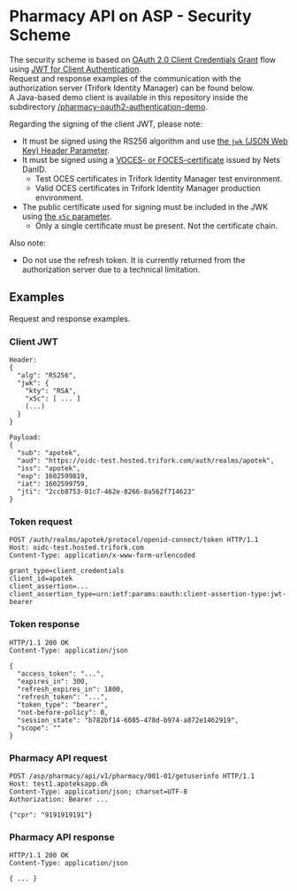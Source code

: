 # Pharmacy API on ASP - Security Scheme

The security scheme is based on [OAuth 2.0 Client Credentials Grant](https://tools.ietf.org/html/rfc6749#section-4.4) flow using [JWT for Client Authentication](https://tools.ietf.org/html/rfc7523#section-2.2). \
Request and response examples of the communication with the authorization server (Trifork Identity Manager) can be found below. \
A Java-based demo client is available in this repository inside the subdirectory [/pharmacy-oauth2-authentication-demo](./pharmacy-oauth2-authentication-demo).

Regarding the signing of the client JWT, please note:
- It must be signed using the RS256 algorithm and use [the `jwk` (JSON Web Key) Header Parameter](https://tools.ietf.org/html/rfc7515#section-4.1.3).
- It must be signed using a [VOCES- or FOCES-certificate](https://www.nemid.nu/dk-da/om-nemid/historien_om_nemid/oces-standarden/oces-certifikatpolitikker/) issued by Nets DanID.
  - Test OCES certificates in Trifork Identity Manager test environment.
  - Valid OCES certificates in Trifork Identity Manager production environment. 
- The public certificate used for signing must be included in the JWK using [the `x5c` parameter](https://tools.ietf.org/html/rfc7515#section-4.1.6).
  - Only a single certificate must be present. Not the certificate chain.

Also note:
- Do not use the refresh token. It is currently returned from the authorization server due to a technical limitation.

## Examples

Request and response examples.

### Client JWT

```
Header:
{
  "alg": "RS256",
  "jwk": {
    "kty": "RSA",
    "x5c": [ ... ]
    (...)
  }
}

Payload:
{
  "sub": "apotek",
  "aud": "https://oidc-test.hosted.trifork.com/auth/realms/apotek",
  "iss": "apotek",
  "exp": 1602599819,
  "iat": 1602599759,
  "jti": "2ccb8753-01c7-462e-8266-8a562f714623"
}
```

### Token request

```
POST /auth/realms/apotek/protocol/openid-connect/token HTTP/1.1
Host: oidc-test.hosted.trifork.com
Content-Type: application/x-www-form-urlencoded

grant_type=client_credentials
client_id=apotek
client_assertion=...
client_assertion_type=urn:ietf:params:oauth:client-assertion-type:jwt-bearer
```

### Token response

```
HTTP/1.1 200 OK
Content-Type: application/json

{
  "access_token": "...",
  "expires_in": 300,
  "refresh_expires_in": 1800,
  "refresh_token": "...",
  "token_type": "bearer",
  "not-before-policy": 0,
  "session_state": "b782bf14-6085-478d-b974-a872e1462919",
  "scope": ""
}
```

### Pharmacy API request

```
POST /asp/pharmacy/api/v1/pharmacy/001-01/getuserinfo HTTP/1.1
Host: test1.apoteksapp.dk
Content-Type: application/json; charset=UTF-8
Authorization: Bearer ...

{"cpr": "9191919191"}
```

### Pharmacy API response

```
HTTP/1.1 200 OK
Content-Type: application/json

{ ... }
```

